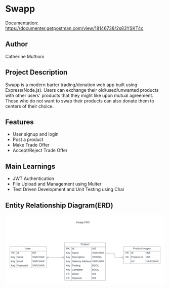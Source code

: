 # Swapp

Documentation: https://documenter.getpostman.com/view/18146738/2s83YSKT4c 

## Author
Catherine Muthoni

## Project Description
Swapp is a modern barter trading/donation web app built using Express(Node.js). Users can exchange their old/used/unwanted products with other users' products that they might like upon mutual agreement. Those who do not want to swap their products can also donate them to centers of their choice.

## Features
- User signup and login
- Post a product
- Make Trade Offer
- Accept/Reject Trade Offer

## Main Learnings
- JWT Authentication
- File Upload and Management using Multer
- Test Driven Development and Unit Testing using Chai

## Entity Relationship Diagram(ERD)
![ERD](SwappERD.png )